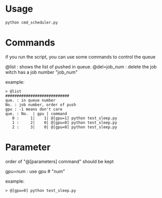 # Usage  
```
python cmd_scheduler.py
```  
  
# Commands  
if you run the script, you can use some commands to control the queue  
  
@list        : shows the list of pushed in queue.
@del=job_num : delete the job witch has a job number "job_num"
  
example:  
```
> @list
############################
que. : in queue number
No. : job number, order of push
gpu : -1 means don't care
que. : No.  | gpu | command
   0 :     1|    1| @[gpu=1] python test_sleep.py
   1 :     2|    0| @[gpu=0] python test_sleep.py
   2 :     3|    0| @[gpu=0] python test_sleep.py
```

# Parameter  
order of "@[parameters] command" should be kept  
  
gpu=num  : use gpu # "num"  
  
example:  
```
> @[gpu=0] python test_sleep.py
```
